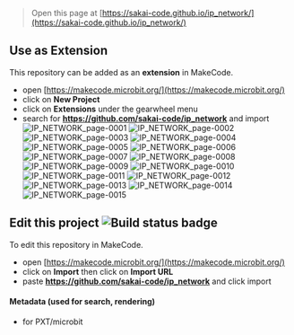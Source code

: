 
> Open this page at [https://sakai-code.github.io/ip_network/](https://sakai-code.github.io/ip_network/)

## Use as Extension

This repository can be added as an **extension** in MakeCode.

* open [https://makecode.microbit.org/](https://makecode.microbit.org/)
* click on **New Project**
* click on **Extensions** under the gearwheel menu
* search for **https://github.com/sakai-code/ip_network** and import
![IP_NETWORK_page-0001](https://user-images.githubusercontent.com/76587090/111240660-fe735e00-863e-11eb-9588-544c60cb92ed.jpg)
![IP_NETWORK_page-0002](https://user-images.githubusercontent.com/76587090/111240665-ffa48b00-863e-11eb-9c90-84e258fc4e97.jpg)
![IP_NETWORK_page-0003](https://user-images.githubusercontent.com/76587090/111240666-ffa48b00-863e-11eb-804c-6369f2bb2296.jpg)
![IP_NETWORK_page-0004](https://user-images.githubusercontent.com/76587090/111240668-003d2180-863f-11eb-8cf6-bb47560f67e2.jpg)
![IP_NETWORK_page-0005](https://user-images.githubusercontent.com/76587090/111240669-00d5b800-863f-11eb-9a9a-75a5547477d7.jpg)
![IP_NETWORK_page-0006](https://user-images.githubusercontent.com/76587090/111240671-00d5b800-863f-11eb-8cfd-ac7016142dcb.jpg)
![IP_NETWORK_page-0007](https://user-images.githubusercontent.com/76587090/111240673-016e4e80-863f-11eb-91b3-0fe13c403682.jpg)
![IP_NETWORK_page-0008](https://user-images.githubusercontent.com/76587090/111240674-016e4e80-863f-11eb-92b7-aa4bde1fb1f2.jpg)
![IP_NETWORK_page-0009](https://user-images.githubusercontent.com/76587090/111240675-0206e500-863f-11eb-9aaa-d8b52a3c74e5.jpg)
![IP_NETWORK_page-0010](https://user-images.githubusercontent.com/76587090/111240676-0206e500-863f-11eb-8e78-1b610b43ed06.jpg)
![IP_NETWORK_page-0011](https://user-images.githubusercontent.com/76587090/111240678-029f7b80-863f-11eb-9502-557facb12df9.jpg)
![IP_NETWORK_page-0012](https://user-images.githubusercontent.com/76587090/111240679-029f7b80-863f-11eb-8478-fba338da99a3.jpg)
![IP_NETWORK_page-0013](https://user-images.githubusercontent.com/76587090/111240680-03381200-863f-11eb-9232-e34ef2b93050.jpg)
![IP_NETWORK_page-0014](https://user-images.githubusercontent.com/76587090/111240683-03381200-863f-11eb-895f-cef0aa2dd451.jpg)
![IP_NETWORK_page-0015](https://user-images.githubusercontent.com/76587090/111240685-03d0a880-863f-11eb-9fd8-8ee0c7687e79.jpg)


## Edit this project ![Build status badge](https://github.com/sakai-code/ip_network/workflows/MakeCode/badge.svg)

To edit this repository in MakeCode.

* open [https://makecode.microbit.org/](https://makecode.microbit.org/)
* click on **Import** then click on **Import URL**
* paste **https://github.com/sakai-code/ip_network** and click import



#### Metadata (used for search, rendering)

* for PXT/microbit
<script src="https://makecode.com/gh-pages-embed.js"></script><script>makeCodeRender("{{ site.makecode.home_url }}", "{{ site.github.owner_name }}/{{ site.github.repository_name }}");</script>
